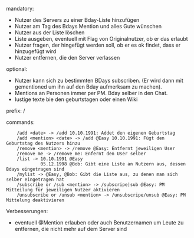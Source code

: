 mandatory:
 - Nutzer des Servers zu einer Bday-Liste hinzufügen
 - Nutzer am Tag des Bdays Mention und alles Gute wünschen
 - Nutzer aus der Liste löschen
 - Liste ausgeben, eventuell mit Flag von Originalnutzer, ob er das erlaubt
 - Nutzer fragen, der hingefügt werden soll, ob er es ok findet, dass er hinzugefügt wird
 - Nutzer entfernen, die den Server verlassen
	
optional:
 - Nutzer kann sich zu bestimmten BDays subscriben. (Er wird dann mit gementioned um ihn auf den Bday aufmerksam zu machen).
 - Mentions an Personen immer per PM. Bday selber in den Chat.
 - lustige texte bie den geburtstagen oder einen Wiki

prefix: /

commands:
```
	/add <date> -> /add 10.10.1991: Addet den eigenen Geburtstag
	/add <mention> <date> -> /add @Easy 10.10.1991: Fügt den Geburtstag des Nutzers hinzu
	/remove <mention> -> /remove @Easy: Entfernt jeweiligen User
	/remove me -> /remove me: Enfernt den User selber
	/list -> 10.10.1991 @Easy
			 05.12.1998 @Bob: Gibt eine Liste an Nutzern aus, dessen Bdays eingetragen sind
	/mylist -> @Easy, @Bob: Gibt die Liste aus, zu denen man sich selber eingetragen hat
	/subscribe or /sub <mention> -> /subscripe|sub @Easy: PM Mitteilung für jeweiligen Nutzer aktivieren
	/unsubscribe or /unsub <mention> -> /unsubscripe/unsub @Easy: PM Mittelung deaktivieren
```

Verbesserungen:
- eventuell @Mention erlauben oder auch Benutzernamen um Leute zu entfernen, die nicht mehr auf dem Server sind